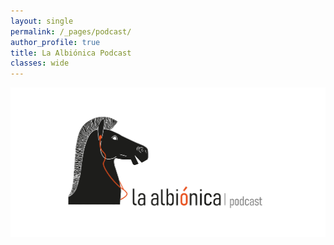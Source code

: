 ```yaml
---
layout: single
permalink: /_pages/podcast/
author_profile: true
title: La Albiónica Podcast
classes: wide
---
```


![image](/assets/images/albionica_podcast_apaisado.png)
